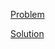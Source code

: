 [Problem](https://leetcode.com/problems/merge-strings-alternately)

[Solution](https://leetcode.com/problems/merge-strings-alternately/solutions/3473791/1768-merge-strings-alternately-simple-solution)
